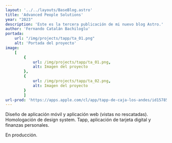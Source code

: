 ```yaml
---
layout: '../../layouts/BaseBlog.astro'
title: 'Advanced People Solutions'
year: "2023"
description: 'Este es la tercera publicación de mi nuevo blog Astro.'
author: 'Fernando Catalán Bachiloglu'
portada: 
    url: "/img/projects/tapp/ta_01.png"
    alt: 'Portada del proyecto'
image:
    [
        {
            url: /img/projects/tapp/ta_01.png,
            alt: Imagen del proyecto
        },
        {
            url: /img/projects/tapp/ta_02.png,
            alt: Imagen del proyecto
        }
        ]
url-prod: 'https://apps.apple.com/cl/app/tapp-de-caja-los-andes/id1578548929'
---
```

Diseño de aplicación móvil y aplicación web (vistas no rescatadas). Homologación de design system. Tapp, aplicación de tarjeta digital y finanzas personales.

En producción.